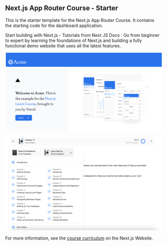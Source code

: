 ## Next.js App Router Course - Starter

This is the starter template for the Next.js App Router Course. It contains the starting code for the dashboard application.

Start building with Next.js - Tutorials from Next JS Docs : Go from beginner to expert by learning the foundations of Next.js and building a fully functional demo website that uses all the latest features.

![Dashboar App Preview](app-preview.png)


![Nextjs Course Comletion](nextjs-course-completion.png)

For more information, see the [course curriculum](https://nextjs.org/learn) on the Next.js Website.
